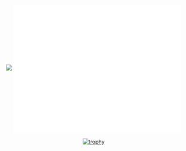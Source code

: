 <div align="center">
  <img src="https://svg-banners.vercel.app/api?type=typeWriter&text1=Marc%20Sih%20💻&width=800&height=200" />

 <img align="center" src="/github-metrics.svg" alt="Metrics" width="450">
  
  [![trophy](https://github-profile-trophy.vercel.app/?username=MarcShayne-npc&theme=onedark&row=2&column=4&margin=15)](https://github.com/ryo-ma/github-profile-trophy)

</div>

